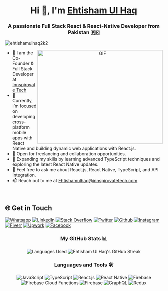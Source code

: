 <h1 align="center">Hi 👋, I'm <a href="https://github.com/Ehtishamulhaq2k2" target="blank">Ehtisham Ul Haq</a></h1>
<h3 align="center">A passionate Full Stack React & React-Native Developer from Pakistan 🇵🇰</h3>

<p align="left"> <img src="https://komarev.com/ghpvc/?username=ehtishamulhaq2k2&label=Profile%20views&color=0e75b6&style=flat" alt="ehtishamulhaq2k2" /> </p>

<a target="_blank" align="center">
  <img align="right" top="500" height="300" width="400" alt="GIF" src="https://media.giphy.com/media/SWoSkN6DxTszqIKEqv/giphy.gif">
</a>

- 🔭 I am the Co-Founder & Full Stack Developer at <a href="https://innspirovatetech.com/" target="blank">Innspirovate Tech</a>
- 🌱 Currently, I’m focused on developing cross-platform mobile apps with React Native and building dynamic web applications with React.js.
- 🤝 Open for freelancing and collaboration opportunities.
- 🌱 Expanding my skills by learning advanced TypeScript techniques and exploring the latest React Native updates.
- 💬 Feel free to ask me about React.js, React Native, TypeScript, and API Integration.
- 📫 Reach out to me at [Ehtishamulhaq@innspirovatetech.com](mailto:ehtishamulhaq@innspirovatetech.com)

<br/>

## 🌐 Get in Touch
[![Whatsapp](https://img.shields.io/badge/WhatsApp-25D366?style=for-the-badge&logo=whatsapp&logoColor=white)](https://api.whatsapp.com/send?phone=923436701575&text=Hi!%Ehtisham!%20I%20came%20across%20your%20profile.%20Let%27s%20have%20a%20chat) 
[![LinkedIn](https://img.shields.io/badge/LinkedIn-0077B5?style=for-the-badge&logo=linkedin&logoColor=white)](https://www.linkedin.com/in/ehtisham-ul-haq2k2) 
[![Stack Overflow](https://img.shields.io/badge/Stack%20Overflow-F58025?style=for-the-badge&logo=stack-overflow&logoColor=white)](https://stackoverflow.com/users/20581018/ehtisham-ul-haq) 
[![Twitter](https://img.shields.io/badge/Twitter-1DA1F2?style=for-the-badge&logo=X&logoColor=white)](https://twitter.com/ehtisham_2k2)
[![Github](https://img.shields.io/badge/Github-181717?style=for-the-badge&logo=github&logoColor=white)](https://github.com/Ehtishamulhaq2k2) 
[![Instagram](https://img.shields.io/badge/Instagram-E4405F?style=for-the-badge&logo=instagram&logoColor=white)](https://www.instagram.com/not.shaami)
[![Fiverr](https://img.shields.io/badge/Fiverr-1DBF73?style=for-the-badge&logo=fiverr&logoColor=white)](https://www.fiverr.com/ehtisham2k2)
[![Upwork](https://img.shields.io/badge/Upwork-6FDA44?style=for-the-badge&logo=upwork&logoColor=white)](https://www.upwork.com/freelancers/~01a3b81b99650cc166)
[![Facebook](https://img.shields.io/badge/Facebook-1877F2?style=for-the-badge&logo=facebook&logoColor=white)](https://www.facebook.com/profile.php?id=61552000510064)

<h3 align="center">My GitHub Stats 📊</h3>
<p align="center">
  <img src="https://github-readme-stats.vercel.app/api/top-langs/?username=ehtishamulhaq2k2&layout=compact" alt="Languages Used" />
  <img src="https://github-readme-streak-stats.herokuapp.com/?user=ehtishamulhaq2k2&theme=radical" alt="Ehtisham Ul Haq's GitHub Streak" />
</p>

<h3 align="center">Languages and Tools 🛠️</h3>
<p align="center">
  <img src="https://img.shields.io/badge/JavaScript-ES6+-yellow?style=for-the-badge&logo=javascript" alt="JavaScript" />
  <img src="https://img.shields.io/badge/TypeScript-Advanced-blue?style=for-the-badge&logo=typescript" alt="TypeScript" />
  <img src="https://img.shields.io/badge/React.js-React-blue?style=for-the-badge&logo=react" alt="React.js" />
  <img src="https://img.shields.io/badge/React_Native-React%20Native-blue?style=for-the-badge&logo=react" alt="React Native" />
  <img src="https://img.shields.io/badge/Firebase-Real%20Time%20Database-yellow?style=for-the-badge&logo=firebase" alt="Firebase" />
  <img src="https://img.shields.io/badge/Firebase-Cloud%20Functions-orange?style=for-the-badge&logo=firebase" alt="Firebase Cloud Functions" />  
  <img src="https://img.shields.io/badge/Firebase-Push%20Notifications-red?style=for-the-badge&logo=firebase" alt="Firebase" />  
  <img src="https://img.shields.io/badge/GraphQL-API%20Integration-blue?style=for-the-badge&logo=graphql" alt="GraphQL" />
  <img src="https://img.shields.io/badge/Redux-State%20Management-blue?style=for-the-badge&logo=redux" alt="Redux" />
</p>
